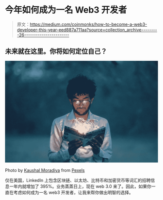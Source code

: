 # 今年如何成为一名 Web3 开发者

> 原文：<https://medium.com/coinmonks/how-to-become-a-web3-developer-this-year-eed887a711aa?source=collection_archive---------26----------------------->

## 未来就在这里。你将如何定位自己？

![](img/4d99d8ce29d349e84493688c71fdc817.png)

Photo by [Kaushal Moradiya](https://www.pexels.com/@mkvisuals/) from [Pexels](http://pexels.com)

仅在美国，LinkedIn 上包含区块链、以太坊、比特币和加密货币等词汇的招聘信息一年内就增加了 395%。业务蒸蒸日上，现在 web 3.0 来了。因此，如果你一直在考虑如何成为一名 web3 开发者，让我来帮你做出明智的选择。